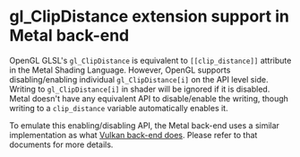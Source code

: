 # gl_ClipDistance extension support in Metal back-end

OpenGL GLSL's `gl_ClipDistance` is equivalent to `[[clip_distance]]` attribute in the Metal Shading
Language. However, OpenGL supports disabling/enabling individual `gl_ClipDistance[i]` on the API
level side. Writing to `gl_ClipDistance[i]` in shader will be ignored if it is disabled. Metal
doesn't have any equivalent API to disable/enable the writing, though writing to a `clip_distance`
variable automatically enables it.

To emulate this enabling/disabling API, the Metal back-end uses a similar implementation as what
[Vulkan back-end does](../../vulkan/doc/APPLE_clip_distance.md). Please refer to that documents for
more details.

